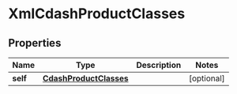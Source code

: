 

# XmlCdashProductClasses


## Properties

| Name | Type | Description | Notes |
|------------ | ------------- | ------------- | -------------|
|**self** | [**CdashProductClasses**](CdashProductClasses.md) |  |  [optional] |



